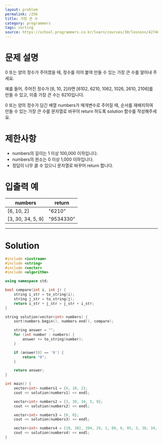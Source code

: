 ```yaml
---
layout: problem
permalink: /256
title: 가장 큰 수
category: programmers
tags: sorting
source: https://school.programmers.co.kr/learn/courses/30/lessons/42746
---
```


# 문제 설명

0 또는 양의 정수가 주어졌을 때, 정수를 이어 붙여 만들 수 있는 가장 큰 수를 알아내 주세요.

예를 들어, 주어진 정수가 [6, 10, 2]라면 [6102, 6210, 1062, 1026, 2610, 2106]를 만들 수 있고, 이중 가장 큰 수는 6210입니다.

0 또는 양의 정수가 담긴 배열 numbers가 매개변수로 주어질 때, 순서를 재배치하여 만들 수 있는 가장 큰 수를 문자열로 바꾸어 return 하도록 solution 함수를 작성해주세요.

# 제한사항

- numbers의 길이는 1 이상 100,000 이하입니다.
- numbers의 원소는 0 이상 1,000 이하입니다.
- 정답이 너무 클 수 있으니 문자열로 바꾸어 return 합니다.

# 입출력 예

| numbers | return |
| --- | --- |
| [6, 10, 2] | "6210" |
| [3, 30, 34, 5, 9] | "9534330" |

---

# Solution

```cpp
#include <iostream>
#include <string>
#include <vector>
#include <algorithm>

using namespace std;

bool compare(int i, int j) {
    string i_str = to_string(i);
    string j_str = to_string(j);
    return i_str + j_str > j_str + i_str;
}

string solution(vector<int> numbers) {
    sort(numbers.begin(), numbers.end(), compare);

    string answer = "";
    for (int number : numbers) {
        answer += to_string(number);
    }

    if (answer[0] == '0') {
        return "0";
    }

    return answer;
}

int main() {
    vector<int> numbers1 = {6, 10, 2};
    cout << solution(numbers1) << endl;

    vector<int> numbers2 = {3, 30, 34, 5, 9};
    cout << solution(numbers2) << endl;

    vector<int> numbers3 = {0, 0};
    cout << solution(numbers3) << endl;

    vector<int> numbers4 = {10, 302, 204, 29, 1, 89, 6, 95, 3, 30, 34, 5, 9};
    cout << solution(numbers4) << endl;
}
```
